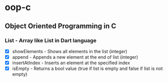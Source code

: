 # oop-c
## Object Oriented Programming in C

### List - Array like List in Dart language
- [x] showElements - Shows all elements in the list (integer)
- [x] append - Appends a new element at the end of list (integer)
- [x] insertAtIndex - Inserts an element at the specified index
- [x] isEmpty - Returns a bool value (true if list is empty and false if list is not empty)
